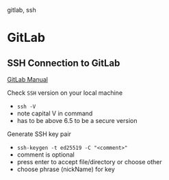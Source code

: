 gitlab, ssh

# GitLab


## SSH Connection to GitLab

[GitLab Manual](https://docs.gitlab.com/ee/user/ssh.html)

Check `SSH` version on your local machine
- `ssh -V`
- note capital V in command
- has to be above 6.5 to be a secure version

Generate SSH key pair
- `ssh-keygen -t ed25519 -C "<comment>"`
- comment is optional
- press enter to accept file/directory or choose other
- choose phrase (nickName) for key


